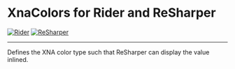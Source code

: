 # XnaColors for Rider and ReSharper

[![Rider](https://img.shields.io/jetbrains/plugin/v/25006-xnacolors.svg?label=Rider&colorB=0A7BBB&style=for-the-badge&logo=rider)](https://plugins.jetbrains.com/plugin/25006-xnacolors)
[![ReSharper](https://img.shields.io/jetbrains/plugin/v/25006-xnacolors.svg?label=ReSharper&colorB=0A7BBB&style=for-the-badge&logo=resharper)](https://plugins.jetbrains.com/plugin/25006-xnacolors)

---

Defines the XNA color type such that ReSharper can display the value inlined.
